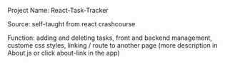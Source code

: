 Project Name: React-Task-Tracker

Source: self-taught from react crashcourse

Function: adding and deleting tasks, front and backend management, custome css styles, linking / route to another page
  (more description in About.js or click about-link in the app)
